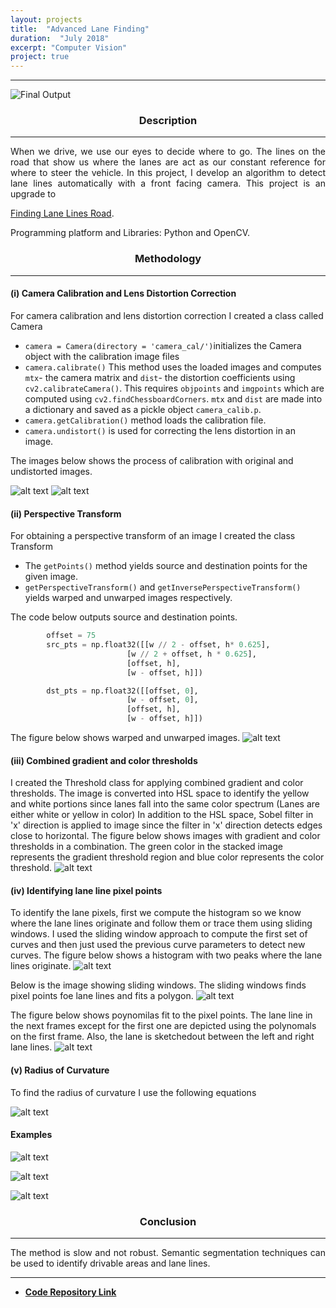```yaml
---
layout: projects
title:  "Advanced Lane Finding"
duration:  "July 2018" 
excerpt: "Computer Vision"
project: true
---
```


[//]: # (Image References)

[image1]: /assets/img/lanefinding/project_video.gif "Final Output"
[image2]: /assets/img/lanefinding/calibration.png "Process of camera calibration."
[image3]: /assets/img/lanefinding/undistorted.png "Original and Undistorted Images."
[image4]: /assets/img/lanefinding/warped.png "Warped and Unwarped Images."
[image5]: /assets/img/lanefinding/threshold.png "Combined gradient and color threshold."
[image6]: /assets/img/lanefinding/histogram.png "Histogram"
[image7]: /assets/img/lanefinding/windows.png "Sliding Window"
[image8]: /assets/img/lanefinding/lane.png "Lane"

[image9]: /assets/img/lanefinding/curve.png "curve"

[image10]: /assets/img/lanefinding/test2.png "test"
[image11]: /assets/img/lanefinding/test3.png "test"
[image12]: /assets/img/lanefinding/test3.png "test"

---
![][image1]
<br/>
<center><h3>Description</h3></center>
<hr class="star-primary">
<p style="text-align: justify"> When we drive, we use our eyes to decide where to go. The lines on the road that show us where the lanes are act as our constant reference for where to steer the vehicle. In this project, I develop an algorithm to detect lane lines automatically with a front facing camera. This project is an upgrade to</p> 

[Finding Lane Lines Road](https://nalinraut.github.io/finding-lane-lines/).<br/>
<p>Programming platform and Libraries: Python and OpenCV.</p>


<center><h3>Methodology</h3></center>
<hr class="star-primary">
<!-- <p style="text-align: justify">Firstly, a valid maze is generated using Depth-First Search Algorithm.
                            Further, robot follows the undermentioned policy,<br/>
                            • Each robot starts exploring those cells which have not been previously explored by itself  and any other robots.<br/>
                            • While exploring, if a robot detects a junction which is a cell with two or more branches, the robot arbitrarily chooses a direction for further exploration and stores the junction as potentially unexplored node.<br/>
                            • While exploring the maze, if the robot encounters a dead-end or enters a cell already explored by another robot, the robot back-tracks to the nearest unexplored cell.<br/>
                            • All robots continue their exploration until all potentially unexplored cells in their respective lists are visited.<br/>
                            • Since all robots are continuously communicating with the common server, they get the completely mapped maze in the end which will further be used to travel to the goal node.<br/></p> -->


#### (i) Camera Calibration and Lens Distortion Correction

For camera calibration and lens distortion correction I created a class called Camera
 - `camera = Camera(directory = 'camera_cal/')`initializes the Camera object with the calibration image files
 - `camera.calibrate()` This method uses the loaded images and computes `mtx`- the camera matrix and `dist`- the distortion coefficients using  `cv2.calibrateCamera()`. This requires `objpoints` and `imgpoints` which are computed using `cv2.findChessboardCorners`. `mtx` and `dist` are made into a dictionary and saved as a pickle object `camera_calib.p`.
 - `camera.getCalibration()` method loads the calibration file.
 - `camera.undistort()` is used for correcting the lens distortion in an image.
 
 The images below shows the process of calibration with original and undistorted images.

 ![alt text][image2]
 ![alt text][image3]







#### (ii) Perspective Transform
For obtaining a perspective transform of an image I created the class Transform
- The `getPoints()` method yields source and destination points for the given image.
- `getPerspectiveTransform()` and `getInversePerspectiveTransform()` yields warped and unwarped images respectively.

The code below outputs source and destination points.

```python
        offset = 75
        src_pts = np.float32([[w // 2 - offset, h* 0.625], 
                          [w // 2 + offset, h * 0.625], 
                          [offset, h], 
                          [w - offset, h]])

        dst_pts = np.float32([[offset, 0], 
                          [w - offset, 0], 
                          [offset, h], 
                          [w - offset, h]])
 ```
The figure below shows warped and unwarped images.
![alt text][image4]


#### (iii) Combined gradient and color thresholds
I created the Threshold class for applying combined gradient and color thresholds.
The image is converted into HSL space to identify the yellow and white portions since lanes fall into the same color spectrum (Lanes are either white or yellow in color)
In addition to the HSL space, Sobel filter in 'x' direction is applied to image since the filter in 'x' direction detects edges close to horizontal. 
The figure below shows images with gradient and color thresholds in a combination. The green color in the stacked image represents the gradient threshold region and blue color represents the color threshold. 
![alt text][image5]



#### (iv) Identifying lane line pixel points

To identify the lane pixels, first we compute the histogram so we know where the lane lines originate and follow them or trace them using sliding windows. I used the sliding window approach to compute the first set of curves and then just used the previous curve parameters to detect new curves.
The figure below shows a histogram with two peaks where the lane lines originate. 
![alt text][image6]

Below is the image showing sliding windows. The sliding windows finds pixel points foe lane lines and fits a polygon.
![alt text][image7]

The figure below shows poynomilas fit to the pixel points. The lane line in the next frames except for the first one are depicted using the polynomals on the first frame. Also, the lane is sketchedout between the left and right lane lines.
![alt text][image8]



#### (v) Radius of Curvature
To find the radius of curvature I use the following equations

![alt text][image9]


<!-- #### Video

Link to the video:

Here's a [link to my video result](./project_video_output.mp4) -->



#### Examples
![alt text][image10]

![alt text][image11]

![alt text][image12]



<center><h3>Conclusion</h3></center>
<hr class="star-primary">

<p style="text-align: justify"> The method is slow and not robust. Semantic segmentation techniques can be used to identify drivable areas and lane lines. </p>

<hr class="star-primary">
                            
<ul id ="horizontal-list">
<li class="display: inline">
<strong><a target="_blank"  href="https://github.com/nalinraut/CarND-Advanced-Lane-Finding">Code Repository Link <i class="fa fa-fw fa-github"></i></a>
</strong>
</li>
                                
                                
<!-- <li>
<strong><a href="javascript:void(0);">Project-Report</a>
</strong>
</li> -->
                                
</ul>
     

